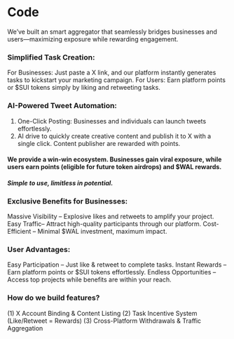 # Code
We’ve built an smart aggregator that seamlessly bridges businesses and users—maximizing exposure while rewarding engagement.

### Simplified Task Creation:
For Businesses: Just paste a X link, and our platform instantly generates tasks to kickstart your marketing campaign.
For Users: Earn platform points or $SUI tokens simply by liking and retweeting tasks.

### AI-Powered Tweet Automation:
1. One-Click Posting: Businesses and individuals can launch tweets effortlessly.
2. AI drive to quickly create creative content and publish it to X with a single click. Content publisher are rewarded with points.

#### We provide a win-win ecosystem. Businesses gain viral exposure, while users earn points (eligible for future token airdrops) and $WAL rewards.

#### *Simple to use, limitless in potential.*

### Exclusive Benefits for Businesses:
Massive Visibility – Explosive likes and retweets to amplify your project.
Easy Traffic– Attract high-quality participants through our platform.
Cost-Efficient – Minimal $WAL investment, maximum impact.

### User Advantages:
Easy Participation – Just like & retweet to complete tasks.
Instant Rewards – Earn platform points or $SUI tokens effortlessly.
Endless Opportunities – Access top projects while benefits are within your reach.

### How do we build features?
(1) X Account Binding & Content Listing
(2) Task Incentive System (Like/Retweet = Rewards)
(3) Cross-Platform Withdrawals & Traffic Aggregation

